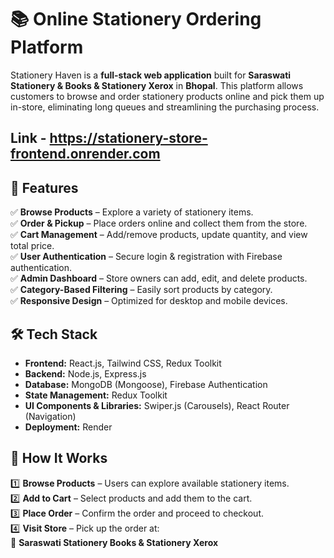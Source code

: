 # 📚 Online Stationery Ordering Platform  

Stationery Haven is a **full-stack web application** built for **Saraswati Stationery & Books & Stationery Xerox** in **Bhopal**. This platform allows customers to browse and order stationery products online and pick them up in-store, eliminating long queues and streamlining the purchasing process.  

## Link - https://stationery-store-frontend.onrender.com

## 🚀 Features  
✅ **Browse Products** – Explore a variety of stationery items.  
✅ **Order & Pickup** – Place orders online and collect them from the store.  
✅ **Cart Management** – Add/remove products, update quantity, and view total price.  
✅ **User Authentication** – Secure login & registration with Firebase authentication.  
✅ **Admin Dashboard** – Store owners can add, edit, and delete products.  
✅ **Category-Based Filtering** – Easily sort products by category.  
✅ **Responsive Design** – Optimized for desktop and mobile devices.  

## 🛠 Tech Stack  
- **Frontend:** React.js, Tailwind CSS, Redux Toolkit  
- **Backend:** Node.js, Express.js  
- **Database:** MongoDB (Mongoose), Firebase Authentication  
- **State Management:** Redux Toolkit  
- **UI Components & Libraries:** Swiper.js (Carousels), React Router (Navigation)  
- **Deployment:** Render  

## 📍 How It Works  
1️⃣ **Browse Products** – Users can explore available stationery items.  
2️⃣ **Add to Cart** – Select products and add them to the cart.  
3️⃣ **Place Order** – Confirm the order and proceed to checkout.  
4️⃣ **Visit Store** – Pick up the order at:  
   📍 **Saraswati Stationery Books & Stationery Xerox**  




